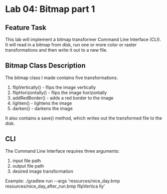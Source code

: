 # Lab 04: Bitmap part 1

## Feature Task
This lab will implement a bitmap transformer Command Line Interface (CLI).  It will read in a bitmap from disk, run one or more color or raster transformations and then write it out to a new file.

## Bitmap Class Description
The bitmap class I made contains five transformations.
1. flipVertically() - flips the image vertically
2. flipHorizontally() - flips the image horizontally
3. addRedBorder() - adds a red border to the image
4. lighten() - lightens the image
5. darken() - darkens the image

It also contains a save() method, which writes out the transformed file to the disk.

## CLI
The Command Line Interface requires three arguments:
1. input file path
2. output file path
3. desired image transformation

Example:
./gradlew run --args 'resources/nice_day.bmp resources/nice_day_after_run.bmp flipVertica
lly'
